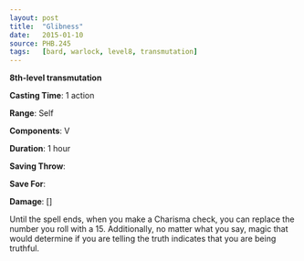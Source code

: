 ```yaml
---
layout: post
title:  "Glibness"
date:   2015-01-10
source: PHB.245
tags:   [bard, warlock, level8, transmutation]
---
```


**8th-level transmutation**

**Casting Time**: 1 action

**Range**: Self

**Components**: V

**Duration**: 1 hour

**Saving Throw**:

**Save For**:

**Damage**: []

Until the spell ends, when you make a Charisma check, you can replace the number you roll with a 15. Additionally, no matter what you say, magic that would determine if you are telling the truth indicates that you are being truthful.
